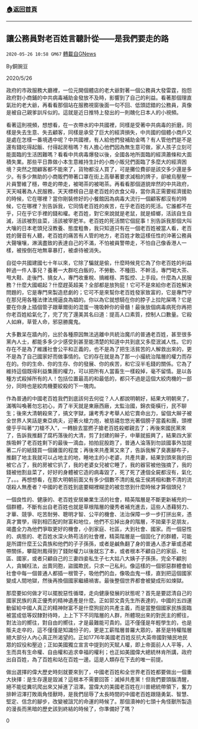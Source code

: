 ###  [:house:返回首頁](https://github.com/ourhimalayas/txt)
---

## 讓公務員對老百姓言聽計從——是我們要走的路
`2020-05-26 10:58 GM67` [轉載自GNews](https://gnews.org/zh-hant/213315/)

By銅豌豆

2020/5/26

政府的市政服務大廳裡，一位元開個體店的老大爺對著一個公務員大發雷霆，抱怨政府對小商鋪的中共病毒補助金發放不及時，影響到了自己的利益。看著那個理直氣壯的老大爺，再看看那個站在服務視窗後面一句不回、低頭認錯的公務員，真像是被自己親爹訓斥似的。這就是近日推特上發出的一則醜化日本人的小視頻。

看著這則視頻，想想看，在一衣帶水的中共國裡，同樣是受著中共病毒的折磨，同樣是失去生意、失去顧客，同樣是承受了巨大的經濟損失，中共國的個體小商戶又是處在怎樣一番境遇中呢？中共國裡，有人給他們發補助金嗎？有人管他們是不是還有錢吃得起飯、付得起房租嗎？有人擔心他們因為無生意可做，家人孩子立刻可能面臨的生活困難嗎？看看中共病毒爆發以後，全國各地所面臨的經濟蕭條和大面積失業。那些平日靠做小本生意維持生計的小商小販兒們面臨了多麼大的經濟困境？突然之間顧客都不能來了，貨物都沒人買了，可是攤位費卻是該交多少還是多少。有多少無助的小商販們帶著口罩在街上高舉著要求減租的牌子，卻被烏壓壓一片員警維了穩，帶走的帶走，被喝茶的被喝茶。再看看那個道貌岸然的中共政府，天天喊著為人民服務，天天標榜自己是老百姓的衣食父母，當你真正需要經濟援助的時候，它在哪裡？當你剛裝修好的小餐館因為病毒大流行一個顧客都沒有的時候，它在哪裡？別告訴我，它同情老百姓的疾苦，在乎老百姓的死活。它誰都不在乎，只在乎它手裡的錢和權。老百姓，對它來說就是老鼠，就是蟑螂，活該自生自滅，活該被割韭菜，活該被宰肥羊。老百姓的死活關它個屁事！別告訴我那個大叫大嚷的日本老頭兒沒教養、態度粗魯，我只知道只有在一個老百姓被當人看，老百姓的聲音有人聽，老百姓的痛苦有人管的地方，老百姓才敢這樣任性的沖著公務員大聲嚷嚷，淋漓盡致的表達自己的不滿，不怕被員警帶走，不怕自己像香港人一樣，被按倒在地無辜暴打，被虐待被消失。

自從中共國建國七十年以來，它除了騙就是偷，什麼時候見它為了你老百姓的利益幹過一件人事兒？養著一大群吃白飯的，不勞動、不種田、不幹活，專門喝大茶、甩大鞋、走後門、搞女人，專門收重稅、搞維穩、弄監控、上手段。什麼為人民服務？什麼大國崛起？什麼趕英超美？全部都是放狗屁！它可不是來給你老百姓解決問題的，它是專門來製造悲劇的；它可不是來幫你老百姓發家致富的，它是專門守在那兒用各種法律法規逼良為娼的。你以為它就想騎在你的脖子上拉陀屎嗎？它是要在你身上插個管子跟華爾街的混蛋一塊吸幹你的骨髓！最後放個病毒病死你再把你老百姓給氣化了，完了完了還美其名曰道：提高人口素質，控制人口數量。它殺人如麻，草菅人命，邪惡勝魔鬼。

大多數呆在牆內的，出於各種原因無法逃離中共統治魔爪的普通老百姓，甚至很多黨內人士，都能多多少少感受到甚至能清楚的知道中共到底又多麼泯滅人性。它的存在不是為了維護社會公平和正義的，也不是為了把生活貧苦的人解救出來的，更不是為了自己國家好而做事情的。它的存在就是為了那一小撮統治階層的權力而存在的。你的生命、你的生存、你的發展、你的疾苦，和它沒半毛錢的關係。它為了維持這個既得利益集團的權力，可以把所有人當畜生一樣殺掉，毫不留情。是以各種方式殺掉所有的人！包括位置最高的和最低的，都只不過是這個大絞肉機的一部分，同時也是絞肉機要絞殺的下一塊肉。

作為普通的中國老百姓我們到底該何去何從？人人都說明朝好，結果大明朝來了，滿嘴叫喚著勿忘初心，弄了半天就是東廠西廠，太監治國，錦衣衛橫行，民不聊生；後來大清朝殺來了，搞文字獄，讓考秀才考舉人給它賣命出力，留個大辮子被全世界人笑話是東亞病夫，迎著火槍力炮，被慈禧忽悠光著個膀子當義和團，頭裡傻乎乎叫著“刀槍不入”，一轉臉去當撚子搶老百姓殺鄉親去了；再後來國民黨來了，告訴我推翻了腐朽落後的大清，剪了封建的辮子，中華就振興了，結果四大家族吸幹了老百姓剩下的最後一滴血，拍拍屁股跑了，普通人淪落到勿談國事外加提著二斤的紙錢買一個雞蛋的程度；再後來共產黨又來了，告訴我解了臭裹腳布子，推翻了地主我就可以占地主的地，睡地主的小老婆，共產共妻，結果到頭來我的田被它占了，我的房被它扒了，我的老婆女兒被它睡了，我的器官被他強摘了，我的錢被他割韭菜了，好好的身體被它造的病毒毀了，死了死了連個全屍都沒有，氣化了。。。再想想看，在那大明朝前面又有多少個數不清的亂倫王侯將相和數不清的流氓殺人無產者？中國的老百姓到底要糊裡糊塗的被忽悠到什麼時候才算個頭兒？

一個良性的、健康的、老百姓安居樂業生活的社會，精英階層是不斷更新補充的一個群體，不斷有出自老百姓也就是草根階層的優秀者補充進去，這些人憑藉努力、才華、競爭、吃苦耐勞、聰明才智、公平的機會、法治保障一步一步打拼出來，憑真才實學，得到相匹配的財富和地位，他們不忘掉出身的階層，不拋棄手足朋友，竭盡全力為他們爭取更好的機會，小到家庭、社區，大到社會、國家。而一個惡性的、病態的、老百姓水深火熱苟活的社會裡，精英階層是一個固化了的群體，可能是所謂什麼王公貴族和他們的子子孫孫，或者是鹹魚翻了身的普通人憑才華或憑裙帶關係，攀龍附鳳得到了錢財權力以後就忘了本，或者根本不顧自己的家庭、社區、國家，或者只顧自己的三妻四妾私生子七大姑八大姨子子孫孫，完全不顧別人，貪贓枉法，出賣同胞，盜國欺民，只求一己私利。像這樣的一個邪惡群體會給社會中每一個普通人都插一根管子，吸他們的血，像吸血鬼一樣，直到把這個國家變成人間地獄，然後再換個國家繼續禍害。最後整個世界都會被變成形如煉獄。

那麼要如何做才可以擺脫惡性循環，走向健康發展的狀態呢？首先是要認清自己的國家民族的真正優秀的精神遺產是什麼。正如郭文貴先生所表達的，中國的五四運動留給中國人真正的精神財富不是什麼狗屁的共產主義，而是當整個國家民族面臨被當成低等奴隸對待時，上上下下不同階層的人群，所體現出來的對民主的嚮往，對法治的嚮往，對自由的嚮往，才是最難能可貴的。這不僅僅是年輕學生的，也是販夫走卒的，這不僅僅是知識份子的，更是工薪階層普羅大眾的，甚至是特權階層絕大部分人內心真正所渴望的。正如1776年美國老百姓反抗大英帝國對殖民地民眾的奴役和壓迫；正如美國獨立宣言中提到的天賦人權，即上帝面前人人平等，人生而具有生命權、自由權和追求幸福的權利；也正如美國偉大總統林肯所講，政府出自百姓，為了百姓和站在百姓一邊。這是人類存在下去的唯一前提。

做出選擇的偉大歷史時刻就要來到了，中國老百姓和全世界老百姓都要做出一個重大抉擇：是生存還是毀滅？這根本不需要回答：滅掉共產黨！但我們要頭腦清醒，絕不能從糞坑爬出來又掉進了沼澤。當偉大的美國老百姓在川普總統帶領下，奮力排幹沼澤打敗兩角怪獸時，是我們屈辱了太長時間的中國老百姓跟隨勇氣、智慧、堅定、信念的腳步，改變被詛咒的命運的時候了。那個瀆神的七頭十角怪獸所製造的漫長而黑暗的歷史該到終結的時候了，你準備好了嗎？

0
